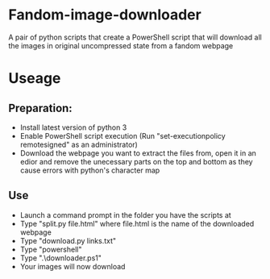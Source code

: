 # Fandom-image-downloader
A pair of python scripts that create a PowerShell script that will download all the images in original uncompressed state from a fandom webpage
# Useage
## Preparation:
* Install latest version of python 3
* Enable PowerShell script execution (Run "set-executionpolicy remotesigned" as an administrator)
* Download the webpage you want to extract the files from, open it in an edior and remove the unecessary parts on the top and bottom as they cause errors with python's character map
## Use
* Launch a command prompt in the folder you have the scripts at
* Type "split.py file.html" where file.html is the name of the downloaded webpage
* Type "download.py links.txt"
* Type "powershell"
* Type ".\downloader.ps1"
* Your images will now download 
